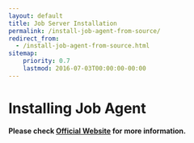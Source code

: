 ```yaml
---
layout: default
title: Job Server Installation
permalink: /install-job-agent-from-source/
redirect_from:
  - /install-job-agent-from-source.html
sitemap:
    priority: 0.7
    lastmod: 2016-07-03T00:00:00-00:00
---
```


# <i class="fa fa-cloud-download"></i> Installing Job Agent

**Please check [Official Website](http://job-scheduler.fitechforce.com/) for more information.**